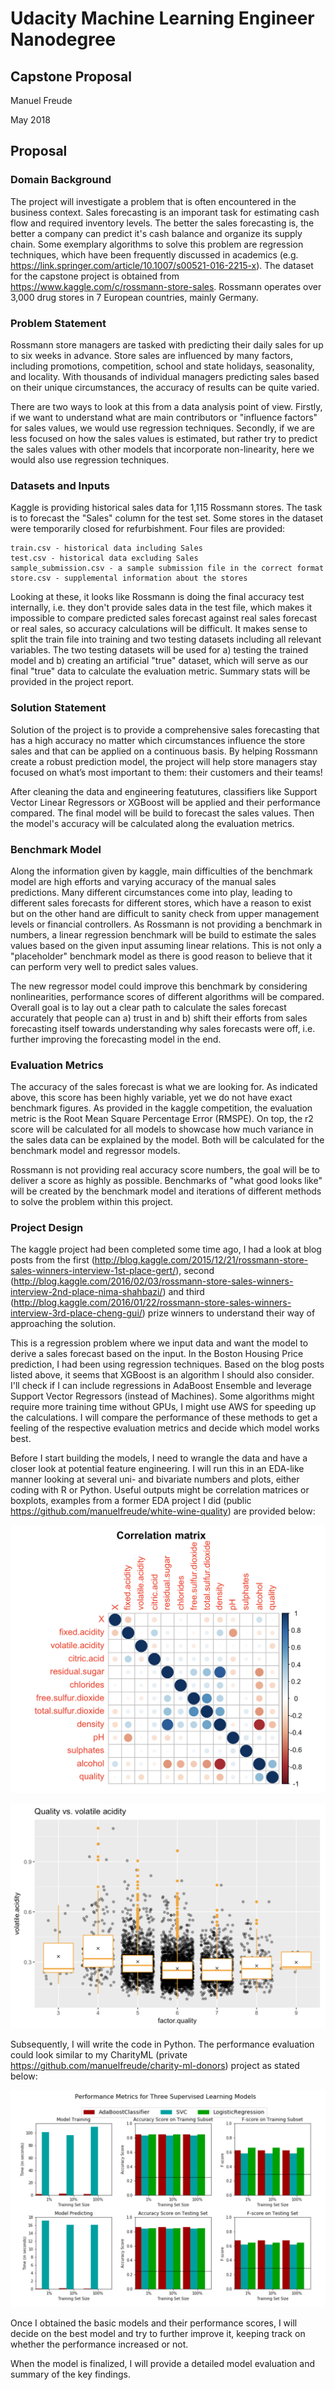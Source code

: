 # Udacity Machine Learning Engineer Nanodegree
## Capstone Proposal
Manuel Freude

May 2018

## Proposal

### Domain Background

The project will investigate a problem that is often encountered in the business context. Sales forecasting is an imporant task for estimating cash flow and required inventory levels. The better the sales forecasting is, the better a company can predict it's cash balance and organize its supply chain. Some exemplary algorithms to solve this problem are regression techniques, which have been frequently discussed in academics (e.g. https://link.springer.com/article/10.1007/s00521-016-2215-x). The dataset for the capstone project is obtained from https://www.kaggle.com/c/rossmann-store-sales. Rossmann operates over 3,000 drug stores in 7 European countries, mainly Germany. 

### Problem Statement

Rossmann store managers are tasked with predicting their daily sales for up to six weeks in advance. Store sales are influenced by many factors, including promotions, competition, school and state holidays, seasonality, and locality. With thousands of individual managers predicting sales based on their unique circumstances, the accuracy of results can be quite varied. 

There are two ways to look at this from a data analysis point of view. Firstly, if we want to understand what are main contributors or "influence factors" for sales values, we would use regression techniques. Secondly, if we are less focused on how the sales values is estimated, but rather try to predict the sales values with other models that incorporate non-linearity, here we would also use regression techniques. 

### Datasets and Inputs

Kaggle is providing historical sales data for 1,115 Rossmann stores. The task is to forecast the "Sales" column for the test set. Some stores in the dataset were temporarily closed for refurbishment. Four files are provided:

    train.csv - historical data including Sales
    test.csv - historical data excluding Sales
    sample_submission.csv - a sample submission file in the correct format
    store.csv - supplemental information about the stores

Looking at these, it looks like Rossmann is doing the final accuracy test internally, i.e. they don't provide sales data in the test file, which makes it impossible to compare predicted sales forecast against real sales forecast or real sales, so accuracy calculations will be difficult. It makes sense to split the train file into training and two testing datasets including all relevant variables. The two testing datasets will be used for a) testing the trained model and b) creating an artificial "true" dataset, which will serve as our final "true" data to calculate the evaluation metric. Summary stats will be provided in the project report. 

### Solution Statement

Solution of the project is to provide a comprehensive sales forecasting that has a high accuracy no matter which circumstances influence the store sales and that can be applied on a continuous basis. By helping Rossmann create a robust prediction model, the project will help store managers stay focused on what’s most important to them: their customers and their teams! 

After cleaning the data and engineering featutures, classifiers like Support Vector Linear Regressors or XGBoost will be applied and their performance compared. The final model will be build to forecast the sales values. Then the model's accuracy will be calculated along the evaluation metrics. 

### Benchmark Model

Along the information given by kaggle, main difficulties of the benchmark model are high efforts and varying accuracy of the manual sales predictions. Many different circumstances come into play, leading to different sales forecasts for different stores, which have a reason to exist but on the other hand are difficult to sanity check from upper management levels or financial controllers. As Rossmann is not providing a benchmark in numbers, a linear regression benchmark will be build to estimate the sales values based on the given input assuming linear relations. This is not only a "placeholder" benchmark model as there is good reason to believe that it can perform very well to predict sales values. 

The new regressor model could improve this benchmark by considering nonlinearities, performance scores of different algorithms will be compared. Overall goal is to lay out a clear path to calculate the sales forecast accurately that people can a) trust in and b) shift their efforts from sales forecasting itself towards understanding why sales forecasts were off, i.e. further improving the forecasting model in the end.

### Evaluation Metrics

The accuracy of the sales forecast is what we are looking for. As indicated above, this score has been highly variable, yet we do not have exact benchmark figures. As provided in the kaggle competition, the evaluation metric is the Root Mean Square Percentage Error (RMSPE). On top, the r2 score will be calculated for all models to showcase how much variance in the sales data can be explained by the model. Both will be calculated for the benchmark model and regressor models.

Rossmann is not providing real accuracy score numbers, the goal will be to deliver a score as highly as possible. Benchmarks of "what good looks like" will be created by the benchmark model and iterations of different methods to solve the problem within this project.  

### Project Design

The kaggle project had been completed some time ago, I had a look at blog posts from the first (http://blog.kaggle.com/2015/12/21/rossmann-store-sales-winners-interview-1st-place-gert/), second (http://blog.kaggle.com/2016/02/03/rossmann-store-sales-winners-interview-2nd-place-nima-shahbazi/) and third (http://blog.kaggle.com/2016/01/22/rossmann-store-sales-winners-interview-3rd-place-cheng-gui/) prize winners to understand their way of approaching the solution. 

This is a regression problem where we input data and want the model to derive a sales forecast based on the input. In the Boston Housing Price prediction, I had been using regression techniques. Based on the blog posts listed above, it seems that XGBoost is an algorithm I should also consider. I'll check if I can include regressions in AdaBoost Ensemble and leverage Support Vector Regressors (instead of Machines). Some algorithms might require more training time without GPUs, I might use AWS for speeding up the calculations. I will compare the performance of these methods to get a feeling of the respective evaluation metrics and decide which model works best. 

Before I start building the models, I need to wrangle the data and have a closer look at potential feature engineering. I will run this in an EDA-like manner looking at several uni- and bivariate numbers and plots, either coding with R or Python. Useful outputs might be correlation matrices or boxplots, examples from a former EDA project I did (public https://github.com/manuelfreude/white-wine-quality) are provided below: 

![](https://github.com/manuelfreude/sales-forecast-retail/blob/master/Sample%20correlation%20matrix.png)

![](https://github.com/manuelfreude/sales-forecast-retail/blob/master/Sample%20box%20plot.png)

Subsequently, I will write the code in Python. The performance evaluation could look similar to my CharityML (private https://github.com/manuelfreude/charity-ml-donors) project as stated below: 

![](https://github.com/manuelfreude/sales-forecast-retail/blob/master/Sample%20model%20performance%20comparison.png)

Once I obtained the basic models and their performance scores, I will decide on the best model and try to further improve it, keeping track on whether the performance increased or not. 

When the model is finalized, I will provide a detailed model evaluation and summary of the key findings.  
